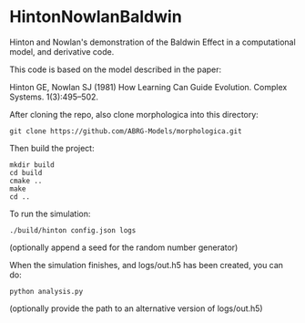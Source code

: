 # HintonNowlanBaldwin

Hinton and Nowlan's demonstration of the Baldwin Effect in a computational model, and derivative code.

This code is based on the model described in the paper:

Hinton GE, Nowlan SJ (1981) How Learning Can Guide Evolution. Complex Systems. 1(3):495–502.

After cloning the repo, also clone morphologica into this directory:

```
git clone https://github.com/ABRG-Models/morphologica.git
```

Then build the project: 

```
mkdir build
cd build
cmake ..
make
cd ..
```

To run the simulation:

```
./build/hinton config.json logs
```

(optionally append a seed for the random number generator)

When the simulation finishes, and logs/out.h5 has been created, you can do:

```
python analysis.py
```

(optionally provide the path to an alternative version of logs/out.h5)





